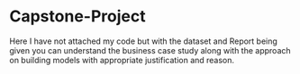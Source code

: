 # Capstone-Project

Here I have not attached my code but with the dataset and Report being given you can understand the business case study along with the approach on building models with appropriate justification and reason. 
